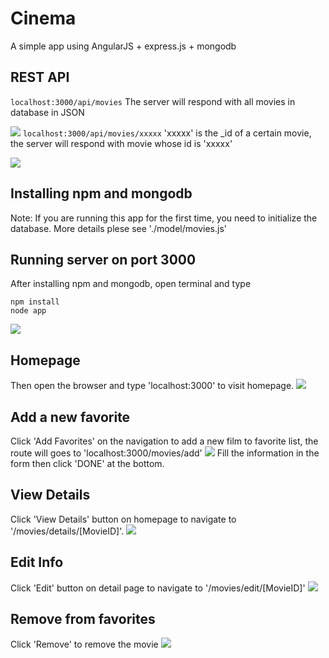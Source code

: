 # Cinema
A simple app using AngularJS + express.js + mongodb

## REST API
```localhost:3000/api/movies``` The server will respond with all movies in database in JSON

![](./img/api1.png)
```localhost:3000/api/movies/xxxxx``` 'xxxxx' is the _id of a certain movie, the server will respond with movie whose id is 'xxxxx'

![](./img/api2.png)

## Installing npm and mongodb
Note: If you are running this app for the first time, you need to initialize the database. 
More details plese see './model/movies.js'

## Running server on port 3000
After installing npm and mongodb, open terminal and type
```
npm install
node app
```
![](./img/server.png)


## Homepage
Then open the browser and type 'localhost:3000' to visit homepage.
![](./img/homepage.png)


## Add a new favorite
Click 'Add Favorites' on the navigation to add a new film to favorite list, the route will goes to 'localhost:3000/movies/add'
![](./img/add.png)
Fill the information in the form then click 'DONE' at the bottom.

## View Details
Click 'View Details' button on homepage to navigate to '/movies/details/[MovieID]'.
![](./img/detail.png)

## Edit Info
Click 'Edit' button on detail page to navigate to '/movies/edit/[MovieID]'
![](./img/edit.png)

## Remove from favorites
Click 'Remove' to remove the movie
![](./img/remove.png)
